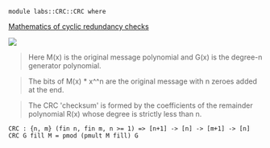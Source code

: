 
```
module labs::CRC::CRC where
```

[Mathematics of cyclic redundancy
checks](https://en.wikipedia.org/wiki/Mathematics_of_cyclic_redundancy_checks#Maths)

![](https://render.githubusercontent.com/render/math?math=R(x)%20=%20M(x)%20\cdot%20x^n%20\,\bmod\,%20G(x))

> Here M(x) is the original message polynomial and G(x) is the
degree-n generator polynomial.

> The bits of M(x) * x^^n are the original message with n zeroes added
at the end.

> The CRC 'checksum' is formed by the coefficients of the remainder
polynomial R(x) whose degree is strictly less than n.

```
CRC : {n, m} (fin n, fin m, n >= 1) => [n+1] -> [n] -> [m+1] -> [n]
CRC G fill M = pmod (pmult M fill) G
```